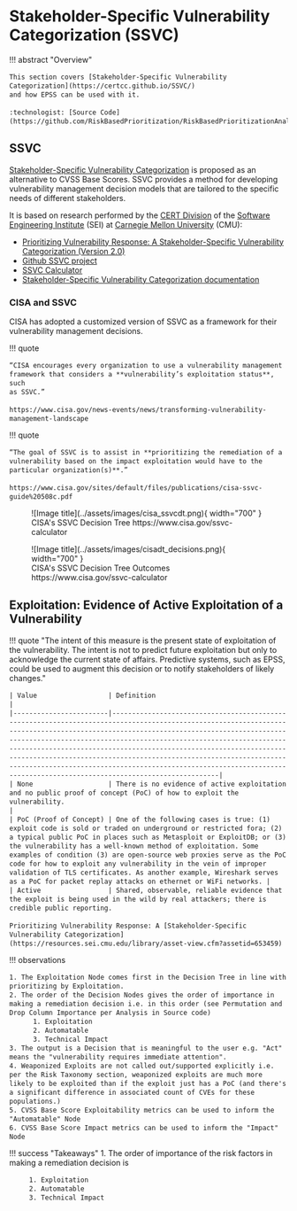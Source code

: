 # Stakeholder-Specific Vulnerability Categorization (SSVC)

<!-- 
note: the SSVC documentation site certcc.github.io/SSVC is slated to go online in mid-March 2024.
Until then, it just redirects to an SSVC calculator https://certcc.github.io/SSVC/ssvc-calc/
-->

!!! abstract "Overview"

    This section covers [Stakeholder-Specific Vulnerability Categorization](https://certcc.github.io/SSVC/)
    and how EPSS can be used with it.

    :technologist: [Source Code](https://github.com/RiskBasedPrioritization/RiskBasedPrioritizationAnalysis/blob/main/cisa_ssvc_dt/DT_analysis.ipynb) 
  

## SSVC

[Stakeholder-Specific Vulnerability Categorization](https://certcc.github.io/SSVC/) is proposed as an alternative to 
CVSS Base Scores. SSVC provides a method for developing vulnerability management decision models that are tailored to the
specific needs of different stakeholders. 

It is based on research performed by the [CERT Division](https://www.sei.cmu.edu/about/divisions/cert/)
of the [Software Engineering Institute](https://www.sei.cmu.edu) (SEI) at [Carnegie Mellon University](https://www.cmu.edu) (CMU):

- [Prioritizing Vulnerability Response: A Stakeholder-Specific Vulnerability Categorization (Version 2.0)](https://resources.sei.cmu.edu/library/asset-view.cfm?assetid=653459)
- [Github SSVC project](https://github.com/CERTCC/SSVC)
- [SSVC Calculator](https://certcc.github.io/SSVC/ssvc-calc/)
- [Stakeholder-Specific Vulnerability Categorization documentation](https://certcc.github.io/SSVC/)

### CISA and SSVC

CISA has adopted a customized version of SSVC as a framework for their vulnerability management decisions.

!!! quote

    “CISA encourages every organization to use a vulnerability management
    framework that considers a **vulnerability’s exploitation status**, such
    as SSVC.”

    https://www.cisa.gov/news-events/news/transforming-vulnerability-management-landscape
  
!!! quote

    “The goal of SSVC is to assist in **prioritizing the remediation of a
    vulnerability based on the impact exploitation would have to the
    particular organization(s)**.”

    https://www.cisa.gov/sites/default/files/publications/cisa-ssvc-guide%20508c.pdf


  
<figure markdown>
![Image title](../assets/images/cisa_ssvcdt.png){ width="700" }
<figcaption>CISA's SSVC Decision Tree https://www.cisa.gov/ssvc-calculator</figcaption> 
</figure>
  
<figure markdown>
![Image title](../assets/images/cisadt_decisions.png){ width="700" }
<figcaption>CISA's SSVC Decision Tree Outcomes https://www.cisa.gov/ssvc-calculator</figcaption> 
</figure>


## Exploitation: Evidence of Active Exploitation of a Vulnerability

!!! quote
    "The intent of this measure is the present state of exploitation of the
    vulnerability. The intent is not to predict future exploitation but only
    to acknowledge the current state of affairs. Predictive systems, such as
    EPSS, could be used to augment this decision or to notify stakeholders
    of likely changes."


    | Value                  | Definition                                                                                                                                                                                                                                                                                                                                                                                                                                                                                                                          |
    |------------------------|-------------------------------------------------------------------------------------------------------------------------------------------------------------------------------------------------------------------------------------------------------------------------------------------------------------------------------------------------------------------------------------------------------------------------------------------------------------------------------------------------------------------------------------|
    | None                   | There is no evidence of active exploitation and no public proof of concept (PoC) of how to exploit the vulnerability.                                                                                                                                                                                                                                                                                                                                                                                                               |
    | PoC (Proof of Concept) | One of the following cases is true: (1) exploit code is sold or traded on underground or restricted fora; (2) a typical public PoC in places such as Metasploit or ExploitDB; or (3) the vulnerability has a well-known method of exploitation. Some examples of condition (3) are open-source web proxies serve as the PoC code for how to exploit any vulnerability in the vein of improper validation of TLS certificates. As another example, Wireshark serves as a PoC for packet replay attacks on ethernet or WiFi networks. |
    | Active                 | Shared, observable, reliable evidence that the exploit is being used in the wild by real attackers; there is credible public reporting.                                             

    Prioritizing Vulnerability Response: A [Stakeholder-Specific Vulnerability Categorization](https://resources.sei.cmu.edu/library/asset-view.cfm?assetid=653459)
                                                                                                                                                                                                                                        

!!! observations
    
    1. The Exploitation Node comes first in the Decision Tree in line with prioritizing by Exploitation.
    2. The order of the Decision Nodes gives the order of importance in making a remediation decision i.e. in this order (see Permutation and Drop Column Importance per Analysis in Source code)
          1. Exploitation
          2. Automatable
          3. Technical Impact
    3. The output is a Decision that is meaningful to the user e.g. "Act" means the "vulnerability requires immediate attention".
    4. Weaponized Exploits are not called out/supported explicitly i.e. per the Risk Taxonomy section, weaponized exploits are much more likely to be exploited than if the exploit just has a PoC (and there's a significant difference in associated count of CVEs for these populations.)
    5. CVSS Base Score Exploitability metrics can be used to inform the "Automatable" Node
    6. CVSS Base Score Impact metrics can be used to inform the "Impact" Node

!!! success "Takeaways"
    1. The order of importance of the risk factors in making a remediation decision is

         1. Exploitation
         2. Automatable
         3. Technical Impact


